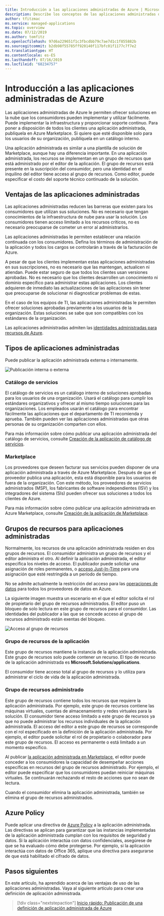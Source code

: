 ```yaml
---
title: Introducción a las aplicaciones administradas de Azure | Microsoft Docs
description: Describe los conceptos de las aplicaciones administradas de Azure
author: tfitzmac
ms.service: managed-applications
ms.topic: overview
ms.date: 07/12/2019
ms.author: tomfitz
ms.openlocfilehash: 97d6a229651f1c3fbcdbb79c7ae7d1c1f855882b
ms.sourcegitcommit: b2db98f55785ff920140f117bfc01f1177c7f7e2
ms.translationtype: HT
ms.contentlocale: es-ES
ms.lasthandoff: 07/16/2019
ms.locfileid: "68234757"
---
```

# <a name="azure-managed-applications-overview"></a>Introducción a las aplicaciones administradas de Azure

Las aplicaciones administradas de Azure le permiten ofrecer soluciones en la nube que los consumidores pueden implementar y utilizar fácilmente. Puede implementar la infraestructura y proporcionar soporte continuo. Para poner a disposición de todos los clientes una aplicación administrada, publíquela en Azure Marketplace. Si quiere que esté disponible solo para los usuarios de su organización, publíquela en un catálogo interno. 

Una aplicación administrada es similar a una plantilla de solución de Marketplace, aunque hay una diferencia importante. En una aplicación administrada, los recursos se implementan en un grupo de recursos que está administrado por el editor de la aplicación. El grupo de recursos está presente en la suscripción del consumidor, pero una identidad en el inquilino del editor tiene acceso al grupo de recursos. Como editor, puede especificar el costo del soporte técnico continuado de la solución.

## <a name="advantages-of-managed-applications"></a>Ventajas de las aplicaciones administradas

Las aplicaciones administradas reducen las barreras que existen para los consumidores que utilizan sus soluciones. No es necesario que tengan conocimientos de la infraestructura de nube para usar la solución. Los consumidores tienen acceso limitado a los recursos críticos, no es necesario preocuparse de cometer un error al administrarlos. 

Las aplicaciones administradas le permiten establecer una relación continuada con los consumidores. Defina los términos de administración de la aplicación y todos los cargos se controlarán a través de la facturación de Azure.

A pesar de que los clientes implementan estas aplicaciones administradas en sus suscripciones, no es necesario que las mantengan, actualicen ni atiendan. Puede estar seguro de que todos los clientes usan versiones aprobadas. No es necesario que los clientes desarrollen un conocimiento ni dominio específico para administrar estas aplicaciones. Los clientes adquieren de inmediato las actualizaciones de las aplicaciones sin tener que preocuparse de solucionar ni diagnosticar problemas de estas. 

En el caso de los equipos de TI, las aplicaciones administradas le permiten ofrecer soluciones aprobadas previamente a los usuarios de la organización. Estas soluciones se sabe que son compatibles con los estándares de la organización.

Las aplicaciones administradas admiten las [identidades administradas para recursos de Azure](./publish-managed-identity.md).

## <a name="types-of-managed-applications"></a>Tipos de aplicaciones administradas

Puede publicar la aplicación administrada externa o internamente.

![Publicación interna o externa](./media/overview/manage_app_options.png)

### <a name="service-catalog"></a>Catálogo de servicios

El catálogo de servicios es un catálogo interno de soluciones aprobadas para los usuarios de una organización. Usará el catálogo para cumplir los estándares organizativos y ofrecer al mismo tiempo soluciones para las organizaciones. Los empleados usarán el catálogo para encontrar fácilmente las aplicaciones que el departamento de TI recomienda y aprueba. También pueden ver las aplicaciones administradas que otras personas de su organización comparten con ellos.

Para más información sobre cómo publicar una aplicación administrada del catálogo de servicios, consulte [Creación de la aplicación de catálogo de servicios](publish-service-catalog-app.md).

### <a name="marketplace"></a>Marketplace

Los proveedores que deseen facturar sus servicios pueden disponer de una aplicación administrada a través de Azure Marketplace. Después de que el proveedor publica una aplicación, esta está disponible para los usuarios de fuera de la organización. Con este método, los proveedores de servicios administrados (MSP), los fabricantes de software independientes (ISV) y los integradores del sistema (SIs) pueden ofrecer sus soluciones a todos los clientes de Azure.

Para más información sobre cómo publicar una aplicación administrada en Azure Marketplace, consulte [Creación de la aplicación de Marketplace](publish-marketplace-app.md).

## <a name="resource-groups-for-managed-applications"></a>Grupos de recursos para aplicaciones administradas

Normalmente, los recursos de una aplicación administrada residen en dos grupos de recursos. El consumidor administra un grupo de recursos y el editor administra el otro. Al definir la aplicación administrada, el editor especifica los niveles de acceso. El publicador puede solicitar una asignación de roles permanentes, o [acceso Just-In-Time](request-just-in-time-access.md) para una asignación que esté restringida a un período de tiempo.

No se admite actualmente la restricción del acceso para las [operaciones de datos](../role-based-access-control/role-definitions.md) para todos los proveedores de datos en Azure.

La siguiente imagen muestra un escenario en el que el editor solicita el rol de propietario del grupo de recursos administrados. El editor puso un bloqueo de solo lectura en este grupo de recursos para el consumidor. Las identidades del publicador a las que se concede acceso al grupo de recursos administrado están exentas del bloqueo.

![Acceso al grupo de recursos](./media/overview/access.png)

### <a name="application-resource-group"></a>Grupo de recursos de la aplicación

Este grupo de recursos mantiene la instancia de la aplicación administrada. Este grupo de recursos solo puede contener un recurso. El tipo de recurso de la aplicación administrada es **Microsoft.Solutions/applications**.

El consumidor tiene acceso total al grupo de recursos y lo utiliza para administrar el ciclo de vida de la aplicación administrada.

### <a name="managed-resource-group"></a>Grupo de recursos administrado

Este grupo de recursos contiene todos los recursos que requiere la aplicación administrada. Por ejemplo, este grupo de recursos contiene las máquinas virtuales, cuentas de almacenamiento y redes virtuales para la solución. El consumidor tiene acceso limitado a este grupo de recursos ya que no puede administrar los recursos individuales de la aplicación administrada. El acceso del editor a este grupo de recursos se corresponde con el rol especificado en la definición de la aplicación administrada. Por ejemplo, el editor puede solicitar el rol de propietario o colaborador para este grupo de recursos. El acceso es permanente o está limitado a un momento específico.

Al publicar [la aplicación administrada en Marketplace](publish-marketplace-app.md), el editor puede conceder a los consumidores la capacidad de desempeñar acciones específicas en recursos del grupo de recursos administrado. Por ejemplo, el editor puede especificar que los consumidores puedan reiniciar máquinas virtuales. Se continuarán rechazando el resto de acciones que no sean de lectura.

Cuando el consumidor elimina la aplicación administrada, también se elimina el grupo de recursos administrados.

## <a name="azure-policy"></a>Azure Policy

Puede aplicar una directiva de [Azure Policy](../governance/policy/overview.md) a la aplicación administrada. Las directivas se aplican para garantizar que las instancias implementadas de la aplicación administrada cumplan con los requisitos de seguridad y datos. Si la aplicación interactúa con datos confidenciales, asegúrese de que se ha evaluado cómo debe protegerse. Por ejemplo, si la aplicación interactúa con datos de Office 365, aplique una directiva para asegurarse de que está habilitado el cifrado de datos.

## <a name="next-steps"></a>Pasos siguientes

En este artículo, ha aprendido acerca de las ventajas de uso de las aplicaciones administradas. Vaya al siguiente artículo para crear una definición de aplicación administrada.

> [!div class="nextstepaction"]
> [Inicio rápido: Publicación de una definición de aplicación administrada de Azure](publish-managed-app-definition-quickstart.md)
